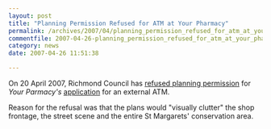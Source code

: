 ```yaml
---
layout: post
title: "Planning Permission Refused for ATM at Your Pharmacy"
permalink: /archives/2007/04/planning_permission_refused_for_atm_at_your_pharma.html
commentfile: 2007-04-26-planning_permission_refused_for_atm_at_your_pharma
category: news
date: 2007-04-26 11:51:38

---
```


On 20 April 2007, Richmond Council has [refused planning permission](http://www.ukplanning.com/richmond/showCaseFile.do?councilName=London+Borough+of+Richmond+upon+Thames&appNumber=07/0599/FUL) for *Your Parmacy's* [application](https://stmargarets.london/archives/2007/03/your_pharmacy_a.html) for an external ATM.

Reason for the refusal was that the plans would "visually clutter" the shop frontage, the street scene and the entire St Margarets' conservation area.
